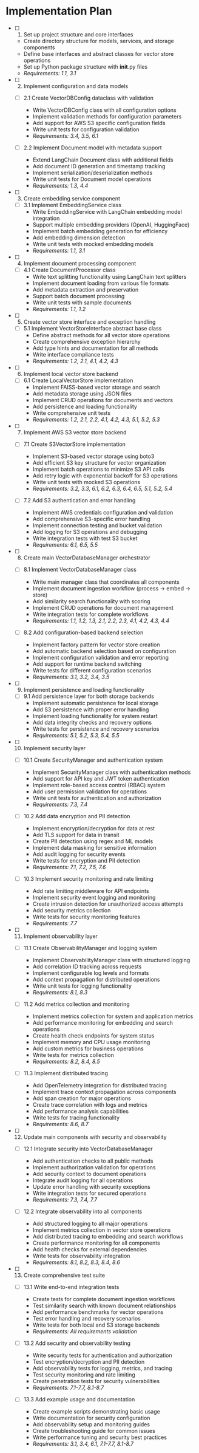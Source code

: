 # Implementation Plan

- [ ] 1. Set up project structure and core interfaces
  - Create directory structure for models, services, and storage components
  - Define base interfaces and abstract classes for vector store operations
  - Set up Python package structure with __init__.py files
  - _Requirements: 1.1, 3.1_

- [ ] 2. Implement configuration and data models
  - [ ] 2.1 Create VectorDBConfig dataclass with validation
    - Write VectorDBConfig class with all configuration options
    - Implement validation methods for configuration parameters
    - Add support for AWS S3 specific configuration fields
    - Write unit tests for configuration validation
    - _Requirements: 3.4, 3.5, 6.1_

  - [ ] 2.2 Implement Document model with metadata support
    - Extend LangChain Document class with additional fields
    - Add document ID generation and timestamp tracking
    - Implement serialization/deserialization methods
    - Write unit tests for Document model operations
    - _Requirements: 1.3, 4.4_

- [ ] 3. Create embedding service component
  - [ ] 3.1 Implement EmbeddingService class
    - Write EmbeddingService with LangChain embedding model integration
    - Support multiple embedding providers (OpenAI, HuggingFace)
    - Implement batch embedding generation for efficiency
    - Add embedding dimension detection
    - Write unit tests with mocked embedding models
    - _Requirements: 1.1, 3.1_

- [ ] 4. Implement document processing component
  - [ ] 4.1 Create DocumentProcessor class
    - Write text splitting functionality using LangChain text splitters
    - Implement document loading from various file formats
    - Add metadata extraction and preservation
    - Support batch document processing
    - Write unit tests with sample documents
    - _Requirements: 1.1, 1.2_

- [ ] 5. Create vector store interface and exception handling
  - [ ] 5.1 Implement VectorStoreInterface abstract base class
    - Define abstract methods for all vector store operations
    - Create comprehensive exception hierarchy
    - Add type hints and documentation for all methods
    - Write interface compliance tests
    - _Requirements: 1.2, 2.1, 4.1, 4.2, 4.3_

- [ ] 6. Implement local vector store backend
  - [ ] 6.1 Create LocalVectorStore implementation
    - Implement FAISS-based vector storage and search
    - Add metadata storage using JSON files
    - Implement CRUD operations for documents and vectors
    - Add persistence and loading functionality
    - Write comprehensive unit tests
    - _Requirements: 1.2, 2.1, 2.2, 4.1, 4.2, 4.3, 5.1, 5.2, 5.3_

- [ ] 7. Implement AWS S3 vector store backend
  - [ ] 7.1 Create S3VectorStore implementation
    - Implement S3-based vector storage using boto3
    - Add efficient S3 key structure for vector organization
    - Implement batch operations to minimize S3 API calls
    - Add retry logic with exponential backoff for S3 operations
    - Write unit tests with mocked S3 operations
    - _Requirements: 3.2, 3.3, 6.1, 6.2, 6.3, 6.4, 6.5, 5.1, 5.2, 5.4_

  - [ ] 7.2 Add S3 authentication and error handling
    - Implement AWS credentials configuration and validation
    - Add comprehensive S3-specific error handling
    - Implement connection testing and bucket validation
    - Add logging for S3 operations and debugging
    - Write integration tests with test S3 bucket
    - _Requirements: 6.1, 6.5, 5.5_

- [ ] 8. Create main VectorDatabaseManager orchestrator
  - [ ] 8.1 Implement VectorDatabaseManager class
    - Write main manager class that coordinates all components
    - Implement document ingestion workflow (process -> embed -> store)
    - Add similarity search functionality with scoring
    - Implement CRUD operations for document management
    - Write integration tests for complete workflows
    - _Requirements: 1.1, 1.2, 1.3, 2.1, 2.2, 2.3, 4.1, 4.2, 4.3, 4.4_

  - [ ] 8.2 Add configuration-based backend selection
    - Implement factory pattern for vector store creation
    - Add automatic backend selection based on configuration
    - Implement configuration validation and error reporting
    - Add support for runtime backend switching
    - Write tests for different configuration scenarios
    - _Requirements: 3.1, 3.2, 3.4, 3.5_

- [ ] 9. Implement persistence and loading functionality
  - [ ] 9.1 Add persistence layer for both storage backends
    - Implement automatic persistence for local storage
    - Add S3 persistence with proper error handling
    - Implement loading functionality for system restart
    - Add data integrity checks and recovery options
    - Write tests for persistence and recovery scenarios
    - _Requirements: 5.1, 5.2, 5.3, 5.4, 5.5_

- [ ] 10. Implement security layer
  - [ ] 10.1 Create SecurityManager and authentication system
    - Implement SecurityManager class with authentication methods
    - Add support for API key and JWT token authentication
    - Implement role-based access control (RBAC) system
    - Add user permission validation for operations
    - Write unit tests for authentication and authorization
    - _Requirements: 7.3, 7.4_

  - [ ] 10.2 Add data encryption and PII detection
    - Implement encryption/decryption for data at rest
    - Add TLS support for data in transit
    - Create PII detection using regex and ML models
    - Implement data masking for sensitive information
    - Add audit logging for security events
    - Write tests for encryption and PII detection
    - _Requirements: 7.1, 7.2, 7.5, 7.6_

  - [ ] 10.3 Implement security monitoring and rate limiting
    - Add rate limiting middleware for API endpoints
    - Implement security event logging and monitoring
    - Create intrusion detection for unauthorized access attempts
    - Add security metrics collection
    - Write tests for security monitoring features
    - _Requirements: 7.7_

- [ ] 11. Implement observability layer
  - [ ] 11.1 Create ObservabilityManager and logging system
    - Implement ObservabilityManager class with structured logging
    - Add correlation ID tracking across requests
    - Implement configurable log levels and formats
    - Add context propagation for distributed operations
    - Write unit tests for logging functionality
    - _Requirements: 8.1, 8.3_

  - [ ] 11.2 Add metrics collection and monitoring
    - Implement metrics collection for system and application metrics
    - Add performance monitoring for embedding and search operations
    - Create health check endpoints for system status
    - Implement memory and CPU usage monitoring
    - Add custom metrics for business operations
    - Write tests for metrics collection
    - _Requirements: 8.2, 8.4, 8.5_

  - [ ] 11.3 Implement distributed tracing
    - Add OpenTelemetry integration for distributed tracing
    - Implement trace context propagation across components
    - Add span creation for major operations
    - Create trace correlation with logs and metrics
    - Add performance analysis capabilities
    - Write tests for tracing functionality
    - _Requirements: 8.6, 8.7_

- [ ] 12. Update main components with security and observability
  - [ ] 12.1 Integrate security into VectorDatabaseManager
    - Add authentication checks to all public methods
    - Implement authorization validation for operations
    - Add security context to document operations
    - Integrate audit logging for all operations
    - Update error handling with security exceptions
    - Write integration tests for secured operations
    - _Requirements: 7.3, 7.4, 7.7_

  - [ ] 12.2 Integrate observability into all components
    - Add structured logging to all major operations
    - Implement metrics collection in vector store operations
    - Add distributed tracing to embedding and search workflows
    - Create performance monitoring for all components
    - Add health checks for external dependencies
    - Write tests for observability integration
    - _Requirements: 8.1, 8.2, 8.3, 8.4, 8.6_

- [ ] 13. Create comprehensive test suite
  - [ ] 13.1 Write end-to-end integration tests
    - Create tests for complete document ingestion workflows
    - Test similarity search with known document relationships
    - Add performance benchmarks for vector operations
    - Test error handling and recovery scenarios
    - Write tests for both local and S3 storage backends
    - _Requirements: All requirements validation_

  - [ ] 13.2 Add security and observability testing
    - Write security tests for authentication and authorization
    - Test encryption/decryption and PII detection
    - Add observability tests for logging, metrics, and tracing
    - Test security monitoring and rate limiting
    - Create penetration tests for security vulnerabilities
    - _Requirements: 7.1-7.7, 8.1-8.7_

  - [ ] 13.3 Add example usage and documentation
    - Create example scripts demonstrating basic usage
    - Write documentation for security configuration
    - Add observability setup and monitoring guides
    - Create troubleshooting guide for common issues
    - Write performance tuning and security best practices
    - _Requirements: 3.1, 3.4, 6.1, 7.1-7.7, 8.1-8.7_